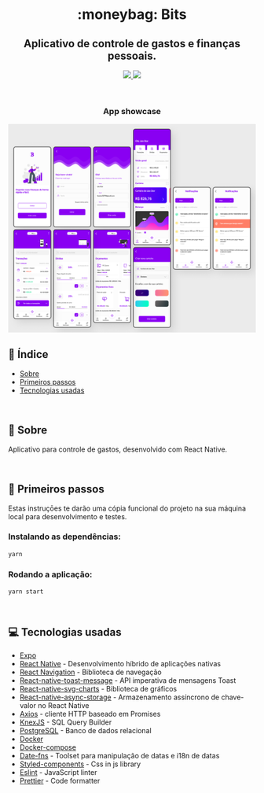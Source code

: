<h1 align="center">:moneybag: Bits</h1>

<h2 align="center">
  Aplicativo de controle de gastos e finanças pessoais.
</h2>

<p align="center">
	<a href="./LICENSE">
		<img src="https://img.shields.io/github/license/viniciusrodrigues1a/bits-mobile"></img>
	</a>
	<img src="https://img.shields.io/github/last-commit/viniciusrodrigues1a/bits-mobile"></img>
</p>

<br />

<h3 align="center">App showcase</h3>

<p align="center">
	<img src="./.github/assets/showcase.png"></img>
</p>

## :page_facing_up: Índice

- [Sobre](#about)
- [Primeiros passos](#getting_started)
- [Tecnologias usadas](#built_using)

<br />

## 🧐 Sobre <a name = "about"></a>

Aplicativo para controle de gastos, desenvolvido com React Native.

<br />

## 🏁 Primeiros passos <a name = "getting_started"></a>

Estas instruçōes te darão uma cópia funcional do projeto na sua máquina local para desenvolvimento e testes.

### Instalando as dependências:
```sh
yarn
```

### Rodando a aplicação:
```sh
yarn start
```

<br />

## :computer: Tecnologias usadas <a name="built_using">

* [Expo](https://expo.io/)
* [React Native](https://reactnative.dev/) - Desenvolvimento híbrido de aplicações nativas
* [React Navigation](https://reactnavigation.org/) - Biblioteca de navegação
* [React-native-toast-message](https://github.com/calintamas/react-native-toast-message) - API imperativa de mensagens Toast
* [React-native-svg-charts](https://github.com/JesperLekland/react-native-svg-charts) - Biblioteca de gráficos
* [React-native-async-storage](https://github.com/react-native-async-storage/async-storage) - Armazenamento assíncrono de chave-valor no React Native
* [Axios](https://axios-http.com/) - cliente HTTP baseado em Promises
* [KnexJS](https://knexjs.org/) - SQL Query Builder
* [PostgreSQL](https://www.postgresql.org/) - Banco de dados relacional
* [Docker](https://docs.docker.com/get-started/overview/)
* [Docker-compose](https://docs.docker.com/compose/)
* [Date-fns](https://date-fns.org/) - Toolset para manipulação de datas e i18n de datas
* [Styled-components](https://styled-components.com/) - Css in js library
* [Eslint](https://eslint.org/) - JavaScript linter
* [Prettier](https://prettier.io/) - Code formatter